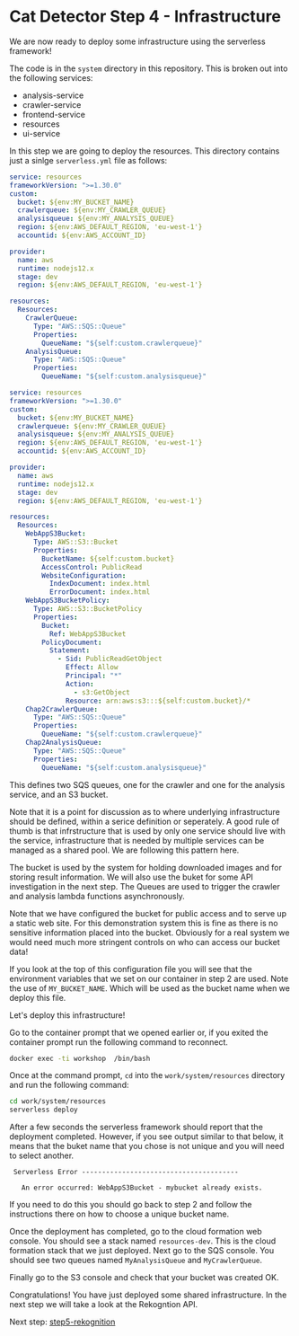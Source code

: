# Cat Detector Step 4 - Infrastructure
We are now ready to deploy some infrastructure using the serverless framework!

The code is in the `system` directory in this repository. This is broken out into the following services:

* analysis-service
* crawler-service
* frontend-service
* resources
* ui-service

In this step we are going to deploy the resources. This directory contains just a sinlge `serverless.yml` file as follows:

```yaml
service: resources
frameworkVersion: ">=1.30.0"
custom:
  bucket: ${env:MY_BUCKET_NAME}
  crawlerqueue: ${env:MY_CRAWLER_QUEUE}
  analysisqueue: ${env:MY_ANALYSIS_QUEUE}
  region: ${env:AWS_DEFAULT_REGION, 'eu-west-1'}
  accountid: ${env:AWS_ACCOUNT_ID}

provider:
  name: aws
  runtime: nodejs12.x
  stage: dev
  region: ${env:AWS_DEFAULT_REGION, 'eu-west-1'}

resources:
  Resources:
    CrawlerQueue:
      Type: "AWS::SQS::Queue"
      Properties:
        QueueName: "${self:custom.crawlerqueue}"
    AnalysisQueue:
      Type: "AWS::SQS::Queue"
      Properties:
        QueueName: "${self:custom.analysisqueue}"

service: resources
frameworkVersion: ">=1.30.0"
custom:
  bucket: ${env:MY_BUCKET_NAME}
  crawlerqueue: ${env:MY_CRAWLER_QUEUE}
  analysisqueue: ${env:MY_ANALYSIS_QUEUE}
  region: ${env:AWS_DEFAULT_REGION, 'eu-west-1'}
  accountid: ${env:AWS_ACCOUNT_ID}

provider:
  name: aws
  runtime: nodejs12.x
  stage: dev
  region: ${env:AWS_DEFAULT_REGION, 'eu-west-1'}

resources:
  Resources:
    WebAppS3Bucket:
      Type: AWS::S3::Bucket
      Properties:
        BucketName: ${self:custom.bucket}
        AccessControl: PublicRead
        WebsiteConfiguration:
          IndexDocument: index.html
          ErrorDocument: index.html
    WebAppS3BucketPolicy:
      Type: AWS::S3::BucketPolicy
      Properties:
        Bucket:
          Ref: WebAppS3Bucket
        PolicyDocument:
          Statement:
            - Sid: PublicReadGetObject
              Effect: Allow
              Principal: "*"
              Action:
                - s3:GetObject
              Resource: arn:aws:s3:::${self:custom.bucket}/*
    Chap2CrawlerQueue:
      Type: "AWS::SQS::Queue"
      Properties:
        QueueName: "${self:custom.crawlerqueue}"
    Chap2AnalysisQueue:
      Type: "AWS::SQS::Queue"
      Properties:
        QueueName: "${self:custom.analysisqueue}"
```

This defines two SQS queues, one for the crawler and one for the analysis service, and an S3 bucket.

Note that it is a point for discussion as to where underlying infrastructure should be defined, within a serice definition or seperately. A good rule of thumb is that infrstructure that is used by only one service should live with the service, infrastructure that is needed by multiple services can be managed as a shared pool. We are following this pattern here.

The bucket is used by the system for holding downloaded images and for storing result information. We will also use the buket for some API investigation in the next step. The Queues are used to trigger the crawler and analysis lambda functions asynchronously.

Note that we have configured the bucket for public access and to serve up a static web site. For this demonstration system this is fine as there is no sensitive information placed into the bucket. Obviously for a real system we would need much more stringent controls on who can access our bucket data!

If you look at the top of this configuration file you will see that the environment variables that we set on our container in step 2 are used. Note the use of `MY_BUCKET_NAME`. Which will be used as the bucket name when we deploy this file.

Let's deploy this infrastructure!

Go to the container prompt that we opened earlier or, if you exited the container prompt run the following command to reconnect.

```sh
docker exec -ti workshop  /bin/bash
```

Once at the command prompt, `cd` into the `work/system/resources` directory and run the following command:

```sh
cd work/system/resources
serverless deploy
```

After a few seconds the serverless framework should report that the deployment completed. However, if you see output similar to that below, it means that the buket name that you chose is not unique and you will need to select another.

```
 Serverless Error ---------------------------------------
 
   An error occurred: WebAppS3Bucket - mybucket already exists.
```

If you need to do this you should go back to step 2 and follow the instructions there on how to choose a unique bucket name.

Once the deployment has completed, go to the cloud formation web console. You should see a stack named `resources-dev`. This is the cloud formation stack that we just deployed. Next go to the SQS console. You should see two queues named `MyAnalysisQueue` and `MyCrawlerQueue`.

Finally go to the S3 console and check that your bucket was created OK.

Congratulations! You have just deployed some shared infrastructure. In the next step we will take a look at the Rekogntion API.

Next step: [step5-rekognition](../step5-rekognition)


